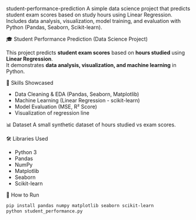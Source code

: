 student-performance-prediction
A simple data science project that predicts student exam scores based on study hours using Linear Regression.  Includes data analysis, visualization, model training, and evaluation with Python (Pandas, Seaborn, Scikit-learn).

🎓 Student Performance Prediction (Data Science Project)

This project predicts **student exam scores** based on **hours studied** using **Linear Regression**.  
It demonstrates **data analysis, visualization, and machine learning** in Python.

🚀 Skills Showcased
- Data Cleaning & EDA (Pandas, Seaborn, Matplotlib)
- Machine Learning (Linear Regression - scikit-learn)
- Model Evaluation (MSE, R² Score)
- Visualization of regression line

📊 Dataset
A small synthetic dataset of hours studied vs exam scores.

🛠️ Libraries Used
- Python 3
- Pandas
- NumPy
- Matplotlib
- Seaborn
- Scikit-learn

📌 How to Run
```bash
pip install pandas numpy matplotlib seaborn scikit-learn
python student_performance.py
